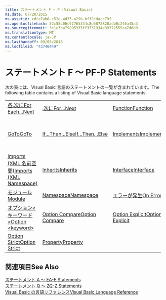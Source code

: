```yaml
---
title: ステートメント F ~ P (Visual Basic)
ms.date: 07/20/2015
ms.assetid: cdce7ab0-c52e-4d33-a29b-bf32cdacc79f
ms.openlocfilehash: 52c58c06c92765344c8d6872820adb8c246a45a3
ms.sourcegitcommit: 3c1c3ba79895335ff3737934e39372555ca7d6d0
ms.translationtype: MT
ms.contentlocale: ja-JP
ms.lasthandoff: 09/05/2018
ms.locfileid: "43746449"
---
```

# <a name="f-p-statements"></a><span data-ttu-id="8f695-102">ステートメント F ～ P</span><span class="sxs-lookup"><span data-stu-id="8f695-102">F-P Statements</span></span>
<span data-ttu-id="8f695-103">次の表には、Visual Basic 言語のステートメントの一覧が含まれています。</span><span class="sxs-lookup"><span data-stu-id="8f695-103">The following table contains a listing of Visual Basic language statements.</span></span>  
  
|||||  
|---|---|---|---|  
|[<span data-ttu-id="8f695-104">各.次に</span><span class="sxs-lookup"><span data-stu-id="8f695-104">For Each...Next</span></span>](../../../visual-basic/language-reference/statements/for-each-next-statement.md)|[<span data-ttu-id="8f695-105">.次に</span><span class="sxs-lookup"><span data-stu-id="8f695-105">For...Next</span></span>](../../../visual-basic/language-reference/statements/for-next-statement.md)|[<span data-ttu-id="8f695-106">Function</span><span class="sxs-lookup"><span data-stu-id="8f695-106">Function</span></span>](../../../visual-basic/language-reference/statements/function-statement.md)|[<span data-ttu-id="8f695-107">Get</span><span class="sxs-lookup"><span data-stu-id="8f695-107">Get</span></span>](../../../visual-basic/language-reference/statements/get-statement.md)|  
|[<span data-ttu-id="8f695-108">GoTo</span><span class="sxs-lookup"><span data-stu-id="8f695-108">GoTo</span></span>](../../../visual-basic/language-reference/statements/goto-statement.md)|[<span data-ttu-id="8f695-109">If...Then...Else</span><span class="sxs-lookup"><span data-stu-id="8f695-109">If...Then...Else</span></span>](../../../visual-basic/language-reference/statements/if-then-else-statement.md)|[<span data-ttu-id="8f695-110">Implements</span><span class="sxs-lookup"><span data-stu-id="8f695-110">Implements</span></span>](../../../visual-basic/language-reference/statements/implements-statement.md)|[<span data-ttu-id="8f695-111">Imports (.NET 名前空間と型)</span><span class="sxs-lookup"><span data-stu-id="8f695-111">Imports (.NET Namespace and Type)</span></span>](../../../visual-basic/language-reference/statements/imports-statement-net-namespace-and-type.md)|  
|[<span data-ttu-id="8f695-112">Imports (XML 名前空間)</span><span class="sxs-lookup"><span data-stu-id="8f695-112">Imports (XML Namespace)</span></span>](../../../visual-basic/language-reference/statements/imports-statement-xml-namespace.md)|[<span data-ttu-id="8f695-113">Inherits</span><span class="sxs-lookup"><span data-stu-id="8f695-113">Inherits</span></span>](../../../visual-basic/language-reference/statements/inherits-statement.md)|[<span data-ttu-id="8f695-114">Interface</span><span class="sxs-lookup"><span data-stu-id="8f695-114">Interface</span></span>](../../../visual-basic/language-reference/statements/interface-statement.md)|[<span data-ttu-id="8f695-115">Mid</span><span class="sxs-lookup"><span data-stu-id="8f695-115">Mid</span></span>](../../../visual-basic/language-reference/statements/mid-statement.md)|  
|[<span data-ttu-id="8f695-116">モジュール</span><span class="sxs-lookup"><span data-stu-id="8f695-116">Module</span></span>](../../../visual-basic/language-reference/statements/module-statement.md)|[<span data-ttu-id="8f695-117">Namespace</span><span class="sxs-lookup"><span data-stu-id="8f695-117">Namespace</span></span>](../../../visual-basic/language-reference/statements/namespace-statement.md)|[<span data-ttu-id="8f695-118">エラーが発生</span><span class="sxs-lookup"><span data-stu-id="8f695-118">On Error</span></span>](../../../visual-basic/language-reference/statements/on-error-statement.md)|[<span data-ttu-id="8f695-119">Operator</span><span class="sxs-lookup"><span data-stu-id="8f695-119">Operator</span></span>](../../../visual-basic/language-reference/statements/operator-statement.md)|  
|[<span data-ttu-id="8f695-120">オプション\<キーワード ></span><span class="sxs-lookup"><span data-stu-id="8f695-120">Option \<keyword></span></span>](../../../visual-basic/language-reference/statements/option-keyword-statement.md)|[<span data-ttu-id="8f695-121">Option Compare</span><span class="sxs-lookup"><span data-stu-id="8f695-121">Option Compare</span></span>](../../../visual-basic/language-reference/statements/option-compare-statement.md)|[<span data-ttu-id="8f695-122">Option Explicit</span><span class="sxs-lookup"><span data-stu-id="8f695-122">Option Explicit</span></span>](../../../visual-basic/language-reference/statements/option-explicit-statement.md)|[<span data-ttu-id="8f695-123">Option Infer</span><span class="sxs-lookup"><span data-stu-id="8f695-123">Option Infer</span></span>](../../../visual-basic/language-reference/statements/option-infer-statement.md)|  
|[<span data-ttu-id="8f695-124">Option Strict</span><span class="sxs-lookup"><span data-stu-id="8f695-124">Option Strict</span></span>](../../../visual-basic/language-reference/statements/option-strict-statement.md)|[<span data-ttu-id="8f695-125">Property</span><span class="sxs-lookup"><span data-stu-id="8f695-125">Property</span></span>](../../../visual-basic/language-reference/statements/property-statement.md)|||  
  
## <a name="see-also"></a><span data-ttu-id="8f695-126">関連項目</span><span class="sxs-lookup"><span data-stu-id="8f695-126">See Also</span></span>  
 [<span data-ttu-id="8f695-127">ステートメント A ～ E</span><span class="sxs-lookup"><span data-stu-id="8f695-127">A-E Statements</span></span>](../../../visual-basic/language-reference/statements/a-e-statements.md)  
 [<span data-ttu-id="8f695-128">ステートメント Q ～ Z</span><span class="sxs-lookup"><span data-stu-id="8f695-128">Q-Z Statements</span></span>](../../../visual-basic/language-reference/statements/q-z-statements.md)  
 [<span data-ttu-id="8f695-129">Visual Basic の言語リファレンス</span><span class="sxs-lookup"><span data-stu-id="8f695-129">Visual Basic Language Reference</span></span>](../../../visual-basic/language-reference/index.md)
